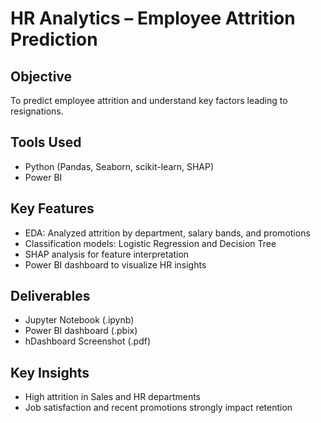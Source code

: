 # HR Analytics – Employee Attrition Prediction

## Objective
To predict employee attrition and understand key factors leading to resignations.

## Tools Used
- Python (Pandas, Seaborn, scikit-learn, SHAP)
- Power BI

## Key Features
- EDA: Analyzed attrition by department, salary bands, and promotions
- Classification models: Logistic Regression and Decision Tree
- SHAP analysis for feature interpretation
- Power BI dashboard to visualize HR insights

## Deliverables
- Jupyter Notebook (.ipynb)
- Power BI dashboard (.pbix)
- hDashboard Screenshot (.pdf)

## Key Insights
- High attrition in Sales and HR departments
- Job satisfaction and recent promotions strongly impact retention
